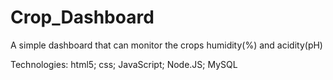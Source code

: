 # Crop_Dashboard
A simple dashboard that can monitor the crops humidity(%) and acidity(pH)

Technologies: html5; css; JavaScript; Node.JS; MySQL
